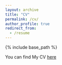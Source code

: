 ```yaml
---
layout: archive
title: "CV"
permalink: /cv/
author_profile: true
redirect_from:
  - /resume
---
```


{% include base_path %}

You can find My CV [here](https://drive.google.com/file/d/1NOPeURVSe-yHdTUCBhyFmnbOst3ld0Q2/view?usp=share_link)





